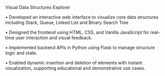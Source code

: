 Visual Data Structures Explorer

 • Developed an interactive web interface to visualize core data structures including Stack, Queue, Linked List 
and Binary Search Tree

 • Designed the frontend using HTML, CSS, and Vanilla JavaScript for real-time user interaction and visual 
feedback. 

 • Implemented backend APIs in Python using Flask to manage structure logic and state.
 
 • Enabled dynamic insertion and deletion of elements with instant visualization, supporting educational and 
demonstrative use cases.
 
